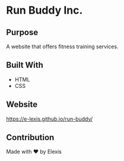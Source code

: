 # Run Buddy Inc.

## Purpose
A website that offers fitness training services.

## Built With
* HTML
* CSS

## Website
https://e-lexis.github.io/run-buddy/

## Contribution
Made with ❤️ by Elexis
